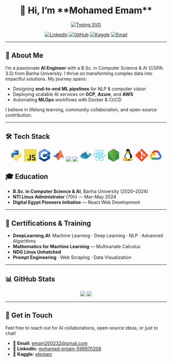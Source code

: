 <h1 align="center">👋 Hi, I’m **Mohamed Emam**</h1>

<p align="center">
  <a href="https://github.com/mohamed-em2m"><img src="https://readme-typing-svg.herokuapp.com/?font=Fira%20Code&size=24&pause=1000&color=2196F3&width=600&lines=AI+Engineer+%7C+ML+%26+NLP+Specialist;Computer+Vision+Enthusiast;MLOps+%26+Cloud+Advocate" alt="Typing SVG"/></a>
</p>

<p align="center">
  <a href="https://www.linkedin.com/in/mohamed-emam-599970208/" target="blank"><img src="https://img.shields.io/badge/LinkedIn-0077B5?style=flat-square&logo=linkedin&logoColor=white" alt="LinkedIn" /></a>
  <a href="https://github.com/mohamed-em2m" target="blank"><img src="https://img.shields.io/badge/GitHub-181717?style=flat-square&logo=github&logoColor=white" alt="GitHub" /></a>
  <a href="https://www.kaggle.com/elemam" target="blank"><img src="https://img.shields.io/badge/Kaggle-20BEFF?style=flat-square&logo=kaggle&logoColor=white" alt="Kaggle" /></a>
  <a href="mailto:emam200232@gmail.com"><img src="https://img.shields.io/badge/Email-D14836?style=flat-square&logo=gmail&logoColor=white" alt="Email" /></a>
</p>

---

## 🎯 About Me

I’m a passionate **AI Engineer** with a B.Sc. in Computer Science & AI (CGPA: 3.5) from Banha University. I thrive on transforming complex data into impactful solutions. My journey spans:

* Designing **end-to-end ML pipelines** for NLP & computer vision
* Deploying scalable AI services on **GCP**, **Azure**, and **AWS**
* Automating **MLOps** workflows with Docker & CI/CD

I believe in lifelong learning, community collaboration, and open-source contribution.

---

## 🛠️ Tech Stack

<p align="center">
  <img src="https://raw.githubusercontent.com/devicons/devicon/master/icons/python/python-original.svg" width="40"/> 
  <img src="https://raw.githubusercontent.com/devicons/devicon/master/icons/javascript/javascript-original.svg" width="40"/> 
  <img src="https://raw.githubusercontent.com/devicons/devicon/master/icons/cplusplus/cplusplus-original.svg" width="40"/>
  <img src="https://raw.githubusercontent.com/devicons/devicon/master/icons/matlab/matlab-original.svg" width="40"/> 
  <img src="https://www.vectorlogo.zone/logos/pytorch/pytorch-icon.svg" width="40"/>
  <img src="https://www.vectorlogo.zone/logos/tensorflow/tensorflow-icon.svg" width="40"/>
  <img src="https://raw.githubusercontent.com/devicons/devicon/master/icons/docker/docker-original.svg" width="40"/>
  <img src="https://raw.githubusercontent.com/devicons/devicon/master/icons/react/react-original.svg" width="40"/>
  <img src="https://raw.githubusercontent.com/devicons/devicon/master/icons/nodejs/nodejs-original.svg" width="40"/>
  <img src="https://raw.githubusercontent.com/devicons/devicon/master/icons/linux/linux-original.svg" width="40"/>
  <img src="https://raw.githubusercontent.com/devicons/devicon/master/icons/git/git-original.svg" width="40"/>
  <img src="https://raw.githubusercontent.com/devicons/devicon/master/icons/googlecloud/googlecloud-original.svg" width="40"/>
</p>

## 🎓 Education

* **B.Sc. in Computer Science & AI**, Banha University (2020–2024)
* **NTI Linux Administrator** (70h) — Mar–May 2024
* **Digital Egypt Pioneers Initiative** — React Web Development

---

## 📜 Certifications & Training

* **DeepLearning.AI**: Machine Learning · Deep Learning · NLP · Advanced Algorithms
* **Mathematics for Machine Learning** — Multivariate Calculus
* **NDG Linux Unhatched**
* **Prompt Engineering** · Web Scraping · Data Visualization

---

## 📊 GitHub Stats

<p align="center">
  <img src="https://github-readme-stats.vercel.app/api?username=mohamed-em2m&show_icons=true&theme=dark&hide_border=true" width="49%" />
  <img src="https://github-readme-streak-stats.herokuapp.com/?user=mohamed-em2m&theme=dark&hide_border=true" width="49%" />
</p>

---

## 🤝 Get in Touch

Feel free to reach out for AI collaborations, open-source ideas, or just to chat!

* 📧 **Email:** [emam200232@gmail.com](mailto:emam200232@gmail.com)
* 🔗 **LinkedIn:** [mohamed-emam-599970208](https://www.linkedin.com/in/mohamed-emam-599970208/)
* 📂 **Kaggle:** [elemam](https://www.kaggle.com/elemam)
